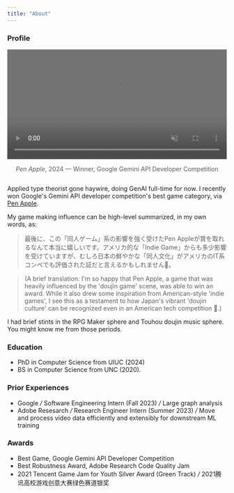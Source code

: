 ```yaml
---
title: "About"
---
```


<!-- Also see [my portfolio](/portfolio), [Google Scholar](https://scholar.google.com/citations?user=NWaomv8AAAAJ&hl=en), and [GitHub](https://github.com/RuneBlaze) in case interested. -->

### Profile

<div class="row">
  <div class="column">
    <video class="penapple-video" autoplay loop muted playsinline style="width: 100%; opacity: 0.8; filter: grayscale(20%) contrast(80%) brightness(120%);" src="https://ai.google.dev/static/videos/winners/penapple.mp4"></video>
    <p style="text-align: center; opacity: 0.7;"><a href="/portfolio/" style="text-decoration: none; color: inherit;"><em>Pen Apple</em>, 2024 &mdash; Winner, Google Gemini API Developer Competition</a></p>
  </div>
</div>

Applied type theorist gone haywire, doing GenAI full-time for now. I recently won Google's Gemini API developer competition's best game category, via [Pen Apple](https://ai.google.dev/competition/projects/pen-apple).

My game making influence can be high-level summarized, in my own words, as:

> 最後に、この「同人ゲーム」系の影響を強く受けたPen Appleが賞を取れるなんて本当に嬉しいです。アメリカ的な「Indie Game」からも多少影響を受けていますが、むしろ日本の鮮やかな「同人文化」がアメリカのIT系コンペでも評価された証だと言えるかもしれません🙂。

> (A brief translation: I'm so happy that Pen Apple, a game that was heavily influenced by the 'doujin game' scene, was able to win an award. While it also drew some inspiration from American-style 'indie games', I see this as a testament to how Japan's vibrant 'doujin culture' can be recognized even in an American tech competition 🙂.)

I had brief stints in the RPG Maker sphere and Touhou doujin music sphere. You might know me from those periods.

### Education

 - PhD in Computer Science from UIUC (2024)
 - BS in Computer Science from UNC (2020).

### Prior Experiences

 - Google <em class="deemph">/</em> Software Engineering Intern (Fall 2023) <em class="deemph">/</em> Large graph analysis
 - Adobe Resesarch <em class="deemph">/</em> Research Engineer Intern (Summer 2023) <em class="deemph">/</em> Move and process video data efficiently and extensibly for downstream ML training
 
### Awards

 - Best Game, Google Gemini API Developer Competition
 - Best Robustness Award, Adobe Research Code Quality Jam
 - 2021 Tencent Game Jam for Youth Silver Award (Green Track) <em class="deemph">/</em> 2021腾讯高校游戏创意大赛绿色赛道银奖

<!-- ### Others -->

 <!-- - Music Arrangements <em class="deemph">ー</em> See [Works](/portfolio/#music) -->
